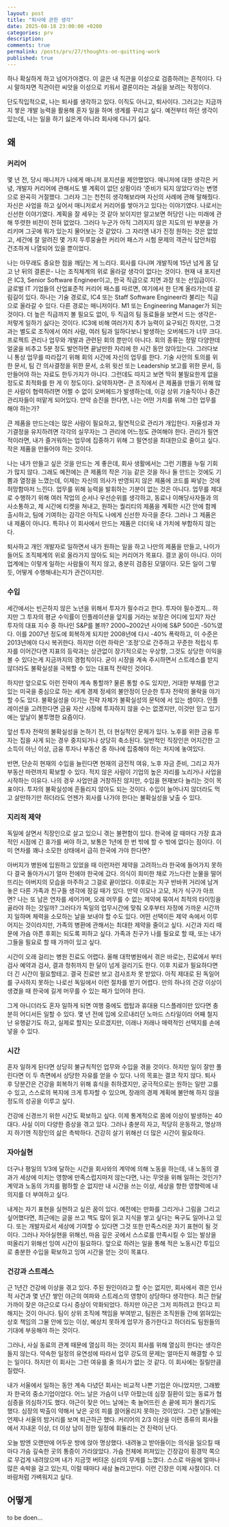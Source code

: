 ```yaml
--- 
layout: post
title: "퇴사에 관한 생각"
date: 2025-08-18 23:00:00 +0200
categories: prv
description: 
comments: true
permalink: /posts/prv/27/thoughts-on-quitting-work
published: true
---
```


하나 확실하게 하고 넘어가야겠다. 이 글은 내 직관을 이성으로 검증하려는 흔적이다. 다시 말하자면 직관이란 씨앗을 이성으로 키워서 결론이라는 과실을 보려는 작정이다.

단도직입적으로, 나는 퇴사를 생각하고 있다. 이직도 아니고, 퇴사이다. 그러고는 지금까지 쌓은 개발 능력을 활용해 혼자 일을 하며 생계를 꾸리고 싶다. 예전부터 하던 생각이 있는데, 나는 일을 하기 싫은게 아니라 회사에 다니기 싫다.

## 왜

### 커리어

몇 년 전, 당시 매니저가 나에게 매니저 포지션을 제안했었다. 매니저에 대한 생각은 커녕, 개발자 커리어에 관해서도 별 계획이 없던 상황이라 ‘준비가 되지 않았다’라는 변명으로 완곡히 거절했다. 그러자 그는 천천히 생각해보라며 자신의 사례에 관해 말해줬다. 자신은 사업을 하고 싶어서 매니저로서 커리어를 쌓아가고 있다는 이야기였다. 나로서는 신선한 이야기였다. 계획을 잘 세우는 것 같아 보이지만 알고보면 허당인 나는 미래에 관해 뚜렷한 비전이 전혀 없었다. 그러다 누군가 아직 그려지지 않은 지도의 빈 부분을 가리키며 그곳에 뭐가 있는지 물어보는 것 같았다. 그 자리엔 내가 진정 원하는 것은 없었고, 세간에 잘 알려진 몇 가지 두루뭉술한 커리어 패스가 시험 문제의 객관식 답안처럼 건조하게 나열되어 있을 뿐이었다.

나는 아무래도 중요한 점을 깨닫는 게 느리다. 회사를 다니며 개발직에 15년 넘게 몸 담고 난 뒤의 결론은- 나는 조직체계의 위로 올라갈 생각이 없다는 것이다. 현재 내 포지션은 IC3, Senior Software Engineer이고, 한국 직급으로 치면 과장 또는 선임급이다. 글로벌 IT 기업들의 산업표준적 커리어 패스를 따르면, 여기에서 한 단계 올라가는데 갈림길이 있다. 하나는 기술 경로로, IC4 또는 Staff Software Engineer라 불리는 직급으로 올라갈 수 있다. 다른 경로는 매니저이다. M1 또는 Engineering Manager가 되는 것이다. 더 높은 직급까지 볼 필요도 없이, 두 직급의 팀 동료들을 보면서 드는 생각은- 저렇게 일하기 싫다는 것이다. IC3에 비해 여러가지 추가 능력이 요구되긴 하지만, 그것과는 별도로 조직에서 여러 사람, 여러 팀과 일하다보니 발생하는 오버헤드가 너무 크다. 프로젝트 관리나 업무와 개발과 관련된 회의 뿐만이 아니다. 회의 종류는 정말 다양한데 얼굴을 비추고 5분 정도 발언하면 끝날만한 자리에 한 시간 동안 앉아있는다. 그러다보니 통상 업무를 따라잡기 위해 회의 시간에 자신의 업무를 한다. 기술 사안의 토의를 위한 문서, 팀 간 의사결정을 위한 문서, 소위 윗선 또는 Leadership 보고를 위한 문서, 등 만들어야 하는 자료도 한두가지가 아니다. 그런데도 따지고 보면 딱히 불필요한게 없을 정도로 최적화를 한 게 이 정도이다. 요약하자면- 큰 조직에서 큰 제품을 만들기 위해 많은 사람이 협력하려면 어쩔 수 없이 오버헤드가 발생하는데, 이걸 상위 기술직이나 중간 관리자들이 떠맡게 되어있다. 만약 승진을 한다면, 나는 어떤 가치를 위해 그런 업무를 해야 하는가?

큰 제품을 만드는데는 많은 사람이 필요하고, 필연적으로 관리가 개입한다. 자율성과 자기결정을 유지하려면 각각의 실무자는 그 관리에 어느정도 관여해야 한다. 관리가 필연적이라면, 내가 즐거워하는 업무에 집중하기 위해 그 필연성을 최대한으로 줄이고 싶다. 작은 제품을 만들어야 하는 것이다.

나는 내가 만들고 싶은 것을 만드는 게 좋은데, 회사 생활에서는 그런 기쁨을 누릴 기회가 많지 않다. 그래도 예전에는 큰 제품의 작은 기능 같은 것을 하나 둘 만드는 것에도 기쁨과 열정을 느꼈는데, 이제는 자신의 의사가 반영되지 않은 제품에 코드를 짜넣는 것에 허망함마저 느낀다. 업무를 위해 능력을 발휘하는 기분이 없는 것은 아니다. 업무를 제대로 수행하기 위해 여러 작업의 순서나 우선순위를 생각하고, 동료나 이해당사자들과 의사소통하고, 제 시간에 티켓을 쳐내고, 원하는 퀄리티의 제품을 계획한 시간 안에 함께 출시하고, 팀에 기여하는 감각은 아직도 나에게 신선한 자극을 준다. 그러나 그 제품은 내 제품이 아니다. 특히나 이 회사에서 만드는 제품은 더더욱 내 가치에 부합하지 않는다.

퇴사하고 개인 개발자로 일하면서 내가 원하는 일을 하고 나만의 제품을 만들고, 나이가 들어도 조직체계의 위로 올라가지 않아도 되는 커리어가 목표다. 결코 꿈이 아니다. 이미 업계에는 이렇게 일하는 사람들이 적지 않고, 충분히 검증된 모델이다. 모든 일이 그렇듯, 어떻게 수행해내는지가 관건이지만.

### 수입

세간에서는 빈곤하지 않은 노년을 위해서 투자가 필수라고 한다. 투자야 필수겠지… 하지만 그 투자의 평균 수익률이 인플레이션을 앞지를 거라는 보장은 어디에 있지? 자산 투자의 대표 지수 중 하나인 S&P를 볼까? 2000~2002년 사이에 S&P 500은 -50%였다. 이를 2007년 정도에 회복하게 되지만 2008년에 다시 -40% 폭락하고, 이 수준은 2013년에야 다시 복귀한다. 하지만 이런 하락은 ‘조정’으로 간주하고 꾸준한 적립식 투자를 이어간다면 지표의 등락과는 상관없이 장기적으로는 우상향, 그것도 상당한 이익을 볼 수 있다는게 지금까지의 경험칙이다. 굳이 시장을 계속 주시하면서 스트레스를 받지 않더라도 불확실성을 극복할 수 있는 대표적 전략인 것이다.

하지만 앞으로도 이런 전략이 계속 통할까? 물론 통할 수도 있지만, 거대한 부채를 안고 있는 미국을 중심으로 하는 세계 경제 정세의 불안정이 단순한 투자 전략의 몰락을 야기할 수도 있다. 불확실성을 이기는 전략 자체가 불확실성의 문턱에 서 있는 셈이다. 인플레이션을 고려한다면 금융 자산 시장에 투자하지 않을 수는 없겠지만, 이것만 믿고 있기에는 앞날이 불투명한 요즘이다.

앞선 투자 전략의 불확실성을 논하기 전, 더 현실적인 문제가 있다. 노후를 위한 금융 투자는 집을 사게 되는 경우 중지되거나 상당히 축소된다. 일반적인 직장인은 어지간한 고소득이 아닌 이상, 금융 투자나 부동산 중 하나에 집중해야 하는 처지에 놓여있다.

반면, 단순히 현재의 수입을 늘린다면 현재의 금전적 여유, 노후 자금 준비, 그리고 자가 부동산 마련까지 확보할 수 있다. 적지 않은 사람이 기업의 높은 자리를 노리거나 사업을 시작하는 이유다. 나의 경우 사업만큼 거창하진 않지만, 수입을 현재보다 늘리는 것이 목표이다. 투자의 불확실성에 흔들리지 않아도 되는 것이다. 수입이 늘어나지 않더라도 먹고 살만하기만 하더라도 언젠가 회사를 나가야 한다는 불확실성을 낮출 수 있다.

### 지리적 제약

독일에 살면서 직장인으로 살고 있으니 겪는 불편함이 있다. 한국에 갈 때마다 가장 효과적인 시점에 긴 휴가를 써야 하고, 보통은 1년에 한 번 밖에 할 수 밖에 없다는 점이다. 이미 연차를 꽤나 소모한 상태에서 급히 한국에 가야 한다면?

아버지가 병원에 입원하고 있었을 때 이런저런 제약을 고려하느라 한국에 들어가지 못하다 결국 돌아가시기 얼마 전에야 한국에 갔다. 의식이 희미한 채로 가느다란 눈물을 떨어뜨리는 아버지의 모습을 마주하고 그걸로 끝이었다. 이후로는 지구 반바퀴 거리에 남겨놓은 다른 가족과 친구들 생각에 잠길 때가 있다. 만약 이모나 고모, 처가 식구가 아프면? 나는 또 남은 연차를 세어가며, 오래 머무를 수 없는 제약에 묶여서 최적의 타이밍을 골라야 하는 것일까? 그러다가 독일의 업무시간에 맞춰 오후부터 자정에 가까운 시간까지 일하며 체력을 소모하는 날을 보내야 할 수도 있다. 어떤 선택이든 제약 속에서 이루어지는 것이라지만, 가족의 병환에 관해서는 최대한 제약을 줄이고 싶다. 시간과 지리 때문에 가슴 아픈 후회는 되도록 피하고 싶다. 가족과 친구가 나를 필요로 할 때, 또는 내가 그들을 필요로 할 때 가까이 있고 싶다.

시간이 오래 걸리는 병원 진료도 어렵다. 올해 대학병원에서 겪은 바로는, 진료에서 부터 검사 예약과 검사, 결과 청취까지 한 달이 넘게 걸리기도 한다. 이후 치료가 필요하다면 더 긴 시간이 필요할테고. 결국 진료만 보고 검사조차 못 받았다. 아직 제대로 된 독일어를 구사하지 못하는 나로선 독일에서 이런 절차를 받기 어렵다. 만의 하나의 건강 이상이 생겼을 때 한국에 길게 머무를 수 있는 패가 있어야 한다.

그게 아니더라도 혼자 일하게 되면 여행 중에도 랩탑과 휴대용 디스플레이만 있다면 충분히 어디서든 일할 수 있다. 몇 년 전에 입에 오르내리던 노마드 스타일이라 어째 철지난 유행같기도 하고, 실제로 할지는 모르겠지만, 이래나 저래나 매력적인 선택지를 손에 넣을 수 있다.

### 시간

혼자 일하게 된다면 상당히 불규칙적인 업무와 수입을 겪을 것이다. 하지만 일이 잘만 풀린다면 이 두 측면에서 상당한 자유를 얻을 수 있다. 나의 목표는 결코 작지 않다. 퇴사 후 당분간은 건강을 회복하기 위해 휴식을 취하겠지만, 궁극적으로는 원하는 일만 고를 수 있고, 스스로의 복지에 크게 투자할 수 있으며, 장래의 경제 계획에 불안해 하지 않을 정도의 성공을 이루고 싶다.

건강에 신경쓰기 위한 시간도 확보하고 싶다. 이제 통계적으로 몸에 이상이 발생하는 40대다. 사실 이미 다양한 증상을 겪고 있다. 그러나 충분히 자고, 적당히 운동하고, 명상까지 하기엔 직장인의 삶은 촉박하다. 건강히 살기 위해선 더 많은 시간이 필요하다.

### 자아실현

더구나 평일의 1/3에 달하는 시간을 회사와의 계약에 의해 노동을 하는데, 내 노동의 결과가 세상에 미치는 영향에 만족스럽지마저 않는다면, 나는 무엇을 위해 일하는 것인가? 계약과 노동의 가치를 폄하할 순 없지만 내 시간을 쓰는 이상, 세상을 향한 영향력에 내 의지를 더 부여하고 싶다.

내게는 자기 표현을 실현하고 싶은 꿈이 있다. 예전에는 만화를 그리거나 그림을 그리고 싶어했다면, 최근에는 글을 쓰고 책도 많이 읽고 지식을 쌓고 싶다는 욕구도 일어나고 있다. 또는 개발자로서 세상에 기여할 수 있다면 그것 또한 만족스러운 자기 표현이 될 것이다. 그러나 자아실현을 위해선, 마음 깊은 곳에서 스스로를 만족시킬 수 있는 발상을 떠올리기 위해선 잉여 시간이 필요하다. 앞으로 하려는 일을 통해 적은 노동시간 투입으로 충분한 수입을 확보하고 잉여 시간을 얻는 것이 목표다.

### 건강과 스트레스

근 1년간 건강에 이상을 겪고 있다. 주된 원인이라고 할 수는 없지만, 회사에서 겪은 인사적 사건과 몇 년간 쌓인 야근의 여파와 스트레스의 영향이 상당하다 생각한다. 최근 한달 가까이 잦은 야근으로 다시 증상이 악화되었다. 하지만 야근은 그저 피하려고 한다고 피해지는 것이 아니다. 팀이 상위 조직에 책임을 부여받고, 팀원은 조직원들 간에 얽혀있는 상호 책임의 그물 안에 있는 이상, 예상치 못하게 업무가 증가한다고 하더라도 팀원들의 기대에 부응해야 하는 것이다.

그러나, 사실 동료의 관계 때문에 열심히 하는 것이지 회사를 위해 열심히 한다는 생각은 들지 않는다. 약속한 일정의 유연성에 따라서 업무 강도의 문제는 얼마든지 해결할 수 있는 일이다. 하지만 이 회사는 그런 여유를 줄 의사가 없는 것 같다. 이 회사에는 질릴만큼 질렸다.

내가 서울에서 일하는 동안 계속 다녔던 회사는 비교적 나쁜 기업은 아니었지만, 그래봤자 한국의 중소기업이었다. 어느 날은 가슴이 너무 아팠는데 심장 질환이 있는 동료가 협심증을 의심하기도 했다. 야근이 잦은 어느 날에는 축 늘어뜨린 손 끝에 피가 몰리기도 했다. 심장의 박출이 약해서 낮은 곳의 피를 끌어올리지 못하는 것이었다. 그런 날들에는 언제나 서울의 밤거리를 보며 퇴근하곤 했다. 커리어의 2/3 이상을 이런 종류의 회사들에서 지내온 이상, 더 이상 남이 정한 일정에 휘둘리는 건 진력이 난다.

오늘 밤엔 오랜만에 어두운 방에 앉아 명상했다. 내려놓고 받아들이는 의식을 일으킬 때마다 가슴 깊숙한 곳의 통증이 가라앉았다. 가슴 전체에 퍼져있는 긴장감이 횡경막 쪽으로 무겁게 내려앉으며 내가 지금껏 버텨온 심리의 무게를 느꼈다. 스스로 마음에 얼마나 많은 속박을 걸고 있는지, 이럴 때마다 새삼 놀라고만다. 이런 긴장은 이제 사절이다. 더 바람처럼 가벼워지고 싶다.

## 어떻게

to be doen…